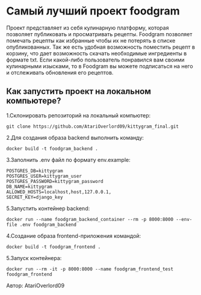 # Самый лучший проект foodgram

Проект представляет из себя кулинарную платформу, которая позволяет публиковать и просматривать рецепты. Foodgram позволяет помечать рецепты как избранные чтобы их не потерять в списке опубликованных. Так же есть удобная возможность поместить рецепт в корзину, что дает возможность скачать необходимые ингредиенты в формате txt. 
Если какой-либо пользователь понравился вам своими кулинарными изысками, то в Foodgram вы можете подписаться на него и отслеживать обновления его рецептов.

## Как запустить проект на локальном компьютере?

1.Склонировать репозиторий на локальный компьютер:
```
git clone https://github.com/AtariOverlord09/kittygram_final.git
```

2.Для создания образа backend выполнить команду:
```
docker build -t foodgram_backend . 
```

3.Заполнить .env файл по формату env.example:
```
POSTGRES_DB=kittygram
POSTGRES_USER=kittygram_user
POSTGRES_PASSWORD=kittygram_password
DB_NAME=kittygram
ALLOWED_HOSTS=localhost,host,127.0.0.1,
SECRET_KEY=django_key
```

5.Запустить контейнер backend:
```
docker run --name foodgram_backend_container --rm -p 8000:8000 --env-file .env foodgram_backend
```

4.Создание образа frontend-приложения командой:
```
docker build -t foodgram_frontend . 
```

5.Запуск контейнера:
```
docker run --rm -it -p 8000:8000 --name foodgram_frontend_test foodgram_frontend
```

Автор: 
AtariOverlord09